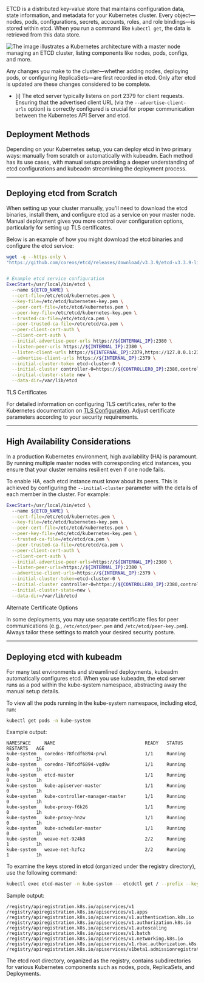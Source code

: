 ETCD is a distributed key-value store that maintains configuration data, state information, and metadata for your Kubernetes cluster. Every object—nodes, pods, configurations, secrets, accounts, roles, and role bindings—is stored within etcd. When you run a command like `kubectl get`, the data is retrieved from this data store.

![The image illustrates a Kubernetes architecture with a master node managing an ETCD cluster, listing components like nodes, pods, configs, and more.](https://kodekloud.com/kk-media/image/upload/v1752869716/notes-assets/images/CKA-Certification-Course-Certified-Kubernetes-Administrator-ETCD-in-Kubernetes/frame_20.jpg)

Any changes you make to the cluster—whether adding nodes, deploying pods, or configuring ReplicaSets—are first recorded in etcd. Only after etcd is updated are these changes considered to be complete.

- [i] The etcd server typically listens on port 2379 for client requests. Ensuring that the advertised client URL (via the `--advertise-client-urls` option) is correctly configured is crucial for proper communication between the Kubernetes API Server and etcd.

## Deployment Methods

Depending on your Kubernetes setup, you can deploy etcd in two primary ways: manually from scratch or automatically with kubeadm. Each method has its use cases, with manual setups providing a deeper understanding of etcd configurations and kubeadm streamlining the deployment process.

---

## Deploying etcd from Scratch

When setting up your cluster manually, you'll need to download the etcd binaries, install them, and configure etcd as a service on your master node. Manual deployment gives you more control over configuration options, particularly for setting up TLS certificates.

Below is an example of how you might download the etcd binaries and configure the etcd service:

``` bash
wget -q --https-only \
"https://github.com/coreos/etcd/releases/download/v3.3.9/etcd-v3.3.9-linux-amd64.tar.gz"


# Example etcd service configuration
ExecStart=/usr/local/bin/etcd \
  --name ${ETCD_NAME} \
  --cert-file=/etc/etcd/kubernetes.pem \
  --key-file=/etc/etcd/kubernetes-key.pem \
  --peer-cert-file=/etc/etcd/kubernetes.pem \
  --peer-key-file=/etc/etcd/kubernetes-key.pem \
  --trusted-ca-file=/etc/etcd/ca.pem \
  --peer-trusted-ca-file=/etc/etcd/ca.pem \
  --peer-client-cert-auth \
  --client-cert-auth \
  --initial-advertise-peer-urls https://${INTERNAL_IP}:2380 \
  --listen-peer-urls https://${INTERNAL_IP}:2380 \
  --listen-client-urls https://${INTERNAL_IP}:2379,https://127.0.0.1:2379 \
  --advertise-client-urls https://${INTERNAL_IP}:2379 \
  --initial-cluster-token etcd-cluster-0 \
  --initial-cluster controller-0=https://${CONTROLLER0_IP}:2380,controller-1=https://${CONTROLLER1_IP}:2380 \
  --initial-cluster-state new \
  --data-dir=/var/lib/etcd
```

TLS Certificates

For detailed information on configuring TLS certificates, refer to the Kubernetes documentation on [TLS Configuration](https://kubernetes.io/docs/concepts/cluster-administration/transport-layer-security/). Adjust certificate parameters according to your security requirements.

---

## High Availability Considerations

In a production Kubernetes environment, high availability (HA) is paramount. By running multiple master nodes with corresponding etcd instances, you ensure that your cluster remains resilient even if one node fails.

To enable HA, each etcd instance must know about its peers. This is achieved by configuring the `--initial-cluster` parameter with the details of each member in the cluster. For example:

```bash
ExecStart=/usr/local/bin/etcd \
  --name ${ETCD_NAME} \
  --cert-file=/etc/etcd/kubernetes.pem \
  --key-file=/etc/etcd/kubernetes-key.pem \
  --peer-cert-file=/etc/etcd/kubernetes.pem \
  --peer-key-file=/etc/etcd/kubernetes-key.pem \
  --trusted-ca-file=/etc/etcd/ca.pem \
  --peer-trusted-ca-file=/etc/etcd/ca.pem \
  --peer-client-cert-auth \
  --client-cert-auth \
  --initial-advertise-peer-urls=https://${INTERNAL_IP}:2380 \
  --listen-peer-urls=https://${INTERNAL_IP}:2380 \
  --advertise-client-urls=https://${INTERNAL_IP}:2379 \
  --initial-cluster-token=etcd-cluster-0 \
  --initial-cluster controller-0=https://${CONTROLLER0_IP}:2380,controller-1=https://${CONTROLLER1_IP}:2380 \
  --initial-cluster-state=new \
  --data-dir=/var/lib/etcd
```

Alternate Certificate Options

In some deployments, you may use separate certificate files for peer communications (e.g., `/etc/etcd/peer.pem` and `/etc/etcd/peer-key.pem`). Always tailor these settings to match your desired security posture.

---

## Deploying etcd with kubeadm

For many test environments and streamlined deployments, kubeadm automatically configures etcd. When you use kubeadm, the etcd server runs as a pod within the kube-system namespace, abstracting away the manual setup details.

To view all the pods running in the kube-system namespace, including etcd, run:

```bash
kubectl get pods -n kube-system
```

Example output:

```
NAMESPACE     NAME                                 READY   STATUS      RESTARTS   AGE
kube-system   coredns-78fcdf6894-prwl              1/1     Running     0          1h
kube-system   coredns-78fcdf6894-vqd9w             1/1     Running     0          1h
kube-system   etcd-master                          1/1     Running     0          1h
kube-system   kube-apiserver-master                1/1     Running     0          1h
kube-system   kube-controller-manager-master       1/1     Running     0          1h
kube-system   kube-proxy-f6k26                     1/1     Running     0          1h
kube-system   kube-proxy-hnzw                      1/1     Running     0          1h
kube-system   kube-scheduler-master                1/1     Running     0          1h
kube-system   weave-net-924k8                      2/2     Running     1          1h
kube-system   weave-net-hzfcz                      2/2     Running     1          1h
```

To examine the keys stored in etcd (organized under the registry directory), use the following command:

```bash
kubectl exec etcd-master -n kube-system -- etcdctl get / --prefix --keys-only
```

Sample output:

```
/registry/apiregistration.k8s.io/apiservices/v1
/registry/apiregistration.k8s.io/apiservices/v1.apps
/registry/apiregistration.k8s.io/apiservices/v1.authentication.k8s.io
/registry/apiregistration.k8s.io/apiservices/v1.authorization.k8s.io
/registry/apiregistration.k8s.io/apiservices/v1.autoscaling
/registry/apiregistration.k8s.io/apiservices/v1.batch
/registry/apiregistration.k8s.io/apiservices/v1.networking.k8s.io
/registry/apiregistration.k8s.io/apiservices/v1.rbac.authorization.k8s.io
/registry/apiregistration.k8s.io/apiservices/v1beta1.admissionregistration.k8s.io
```

The etcd root directory, organized as the registry, contains subdirectories for various Kubernetes components such as nodes, pods, ReplicaSets, and Deployments.